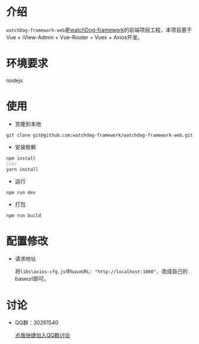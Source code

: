 # 介绍
`watchDog-framework-web`是[watchDog-framework](https://github.com/Licoy/watchDog-framework)的前端项目工程，本项目基于Vue + iView-Admin + Vue-Router + Vuex + Axios开发。
# 环境要求
nodejs
# 使用
- 克隆到本地
```git
git clone git@github.com:watchdog-framework/watchdog-framework-web.git
```

- 安装依赖
```js
npm install
//or
yarn install
```
- 运行
```
npm run dev
```
- 打包
```
npm run build
```

# 配置修改
- 请求地址

    将`libs\axios-cfg.js`中`baseURL: "http://localhost:1000", `改成自己的baseurl即可。

# 讨论

 - QQ群：30261540 
 
    [点我快捷加入QQ群讨论](https://shang.qq.com/wpa/qunwpa?idkey=c3541f1d0dbe443456228e3aebf23f6795b614a94d5df6a32f0b2b1c759bb99b)
    


